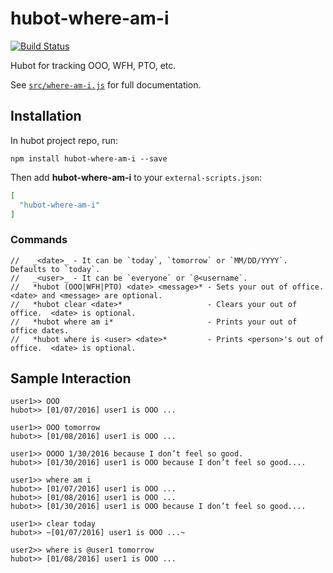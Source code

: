 # hubot-where-am-i
[![Build Status](https://img.shields.io/travis/johnkchiu/hubot-where-am-i/master.svg?style=flat-square)](https://travis-ci.org/johnkchiu/hubot-where-am-i)

Hubot for tracking OOO, WFH, PTO, etc.

See [`src/where-am-i.js`](src/where-am-i.js) for full documentation.

## Installation

In hubot project repo, run:

`npm install hubot-where-am-i --save`

Then add **hubot-where-am-i** to your `external-scripts.json`:

```json
[
  "hubot-where-am-i"
]
```

### Commands

```
//   _<date>_ - It can be `today`, `tomorrow` or `MM/DD/YYYY`.  Defaults to `today`.
//   _<user>_ - It can be `everyone` or `@<username`.
//   *hubot (OOO|WFH|PTO) <date> <message>* - Sets your out of office.  <date> and <message> are optional.
//   *hubot clear <date>*                   - Clears your out of office.  <date> is optional.
//   *hubot where am i*                     - Prints your out of office dates.
//   *hubot where is <user> <date>*         - Prints <person>'s out of office.  <date> is optional.
```

## Sample Interaction

```
user1>> OOO
hubot>> [01/07/2016] user1​ is ​OOO ...​

user1>> OOO tomorrow
hubot>> [01/08/2016] user1​ is ​OOO ...

user1>> OOOO 1/30/2016 because I don’t feel so good.
hubot>> [01/30/2016] user1 is OOO because I don’t feel so good....

user1>> where am i
hubot>> [01/07/2016] user1​ is ​OOO ...
hubot>> [01/08/2016]​ user1​ is ​OOO ...
hubot>> [01/30/2016] user1​ is ​OOO because I don’t feel so good....

user1>> clear today
hubot>> ~[01/07/2016] user1​ is ​OOO ...~

user2>> where is @user1 tomorrow
hubot>> [01/08/2016]​ user1​ is ​OOO ...
```

